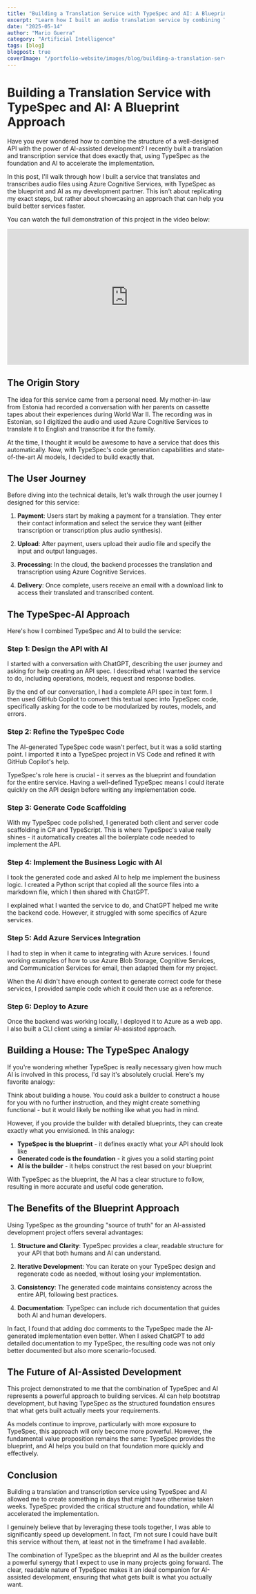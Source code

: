 ```yaml
---
title: "Building a Translation Service with TypeSpec and AI: A Blueprint Approach"
excerpt: "Learn how I built an audio translation service by combining TypeSpec for API design with AI-assisted development. This practical approach demonstrates how TypeSpec provides a solid blueprint and foundation for your services, while AI accelerates implementation."
date: "2025-05-14"
author: "Mario Guerra"
category: "Artificial Intelligence"
tags: [blog]
blogpost: true
coverImage: "/portfolio-website/images/blog/building-a-translation-service-with-typespec-and-ai-a-blueprint-approach/TypeSpec-AI-Translation-Service.jpeg"
---
```



# Building a Translation Service with TypeSpec and AI: A Blueprint Approach

Have you ever wondered how to combine the structure of a well-designed API with the power of AI-assisted development? I recently built a translation and transcription service that does exactly that, using TypeSpec as the foundation and AI to accelerate the implementation.

In this post, I'll walk through how I built a service that translates and transcribes audio files using Azure Cognitive Services, with TypeSpec as the blueprint and AI as my development partner. This isn't about replicating my exact steps, but rather about showcasing an approach that can help you build better services faster.

You can watch the full demonstration of this project in the video below:

<iframe width="560" height="315" src="https://www.youtube.com/embed/mp5pnAzHw3k" title="YouTube video player" frameborder="0" allow="accelerometer; autoplay; clipboard-write; encrypted-media; gyroscope; picture-in-picture" allowfullscreen></iframe>

## The Origin Story

The idea for this service came from a personal need. My mother-in-law from Estonia had recorded a conversation with her parents on cassette tapes about their experiences during World War II. The recording was in Estonian, so I digitized the audio and used Azure Cognitive Services to translate it to English and transcribe it for the family.

At the time, I thought it would be awesome to have a service that does this automatically. Now, with TypeSpec's code generation capabilities and state-of-the-art AI models, I decided to build exactly that.

## The User Journey

Before diving into the technical details, let's walk through the user journey I designed for this service:

1. **Payment**: Users start by making a payment for a translation. They enter their contact information and select the service they want (either transcription or transcription plus audio synthesis).

2. **Upload**: After payment, users upload their audio file and specify the input and output languages.

3. **Processing**: In the cloud, the backend processes the translation and transcription using Azure Cognitive Services.

4. **Delivery**: Once complete, users receive an email with a download link to access their translated and transcribed content.

## The TypeSpec-AI Approach

Here's how I combined TypeSpec and AI to build the service:

### Step 1: Design the API with AI

I started with a conversation with ChatGPT, describing the user journey and asking for help creating an API spec. I described what I wanted the service to do, including operations, models, request and response bodies.

By the end of our conversation, I had a complete API spec in text form. I then used GitHub Copilot to convert this textual spec into TypeSpec code, specifically asking for the code to be modularized by routes, models, and errors.

### Step 2: Refine the TypeSpec Code

The AI-generated TypeSpec code wasn't perfect, but it was a solid starting point. I imported it into a TypeSpec project in VS Code and refined it with GitHub Copilot's help.

TypeSpec's role here is crucial - it serves as the blueprint and foundation for the entire service. Having a well-defined TypeSpec means I could iterate quickly on the API design before writing any implementation code.

### Step 3: Generate Code Scaffolding

With my TypeSpec code polished, I generated both client and server code scaffolding in C# and TypeScript. This is where TypeSpec's value really shines - it automatically creates all the boilerplate code needed to implement the API.

### Step 4: Implement the Business Logic with AI

I took the generated code and asked AI to help me implement the business logic. I created a Python script that copied all the source files into a markdown file, which I then shared with ChatGPT.

I explained what I wanted the service to do, and ChatGPT helped me write the backend code. However, it struggled with some specifics of Azure services.

### Step 5: Add Azure Services Integration

I had to step in when it came to integrating with Azure services. I found working examples of how to use Azure Blob Storage, Cognitive Services, and Communication Services for email, then adapted them for my project.

When the AI didn't have enough context to generate correct code for these services, I provided sample code which it could then use as a reference.

### Step 6: Deploy to Azure

Once the backend was working locally, I deployed it to Azure as a web app. I also built a CLI client using a similar AI-assisted approach.

## Building a House: The TypeSpec Analogy

If you're wondering whether TypeSpec is really necessary given how much AI is involved in this process, I'd say it's absolutely crucial. Here's my favorite analogy:

Think about building a house. You could ask a builder to construct a house for you with no further instruction, and they might create something functional - but it would likely be nothing like what you had in mind.

However, if you provide the builder with detailed blueprints, they can create exactly what you envisioned. In this analogy:

- **TypeSpec is the blueprint** - it defines exactly what your API should look like
- **Generated code is the foundation** - it gives you a solid starting point 
- **AI is the builder** - it helps construct the rest based on your blueprint

With TypeSpec as the blueprint, the AI has a clear structure to follow, resulting in more accurate and useful code generation.

## The Benefits of the Blueprint Approach

Using TypeSpec as the grounding "source of truth" for an AI-assisted development project offers several advantages:

1. **Structure and Clarity**: TypeSpec provides a clear, readable structure for your API that both humans and AI can understand.

2. **Iterative Development**: You can iterate on your TypeSpec design and regenerate code as needed, without losing your implementation.

3. **Consistency**: The generated code maintains consistency across the entire API, following best practices.

4. **Documentation**: TypeSpec can include rich documentation that guides both AI and human developers.

In fact, I found that adding doc comments to the TypeSpec made the AI-generated implementation even better. When I asked ChatGPT to add detailed documentation to my TypeSpec, the resulting code was not only better documented but also more scenario-focused.

## The Future of AI-Assisted Development

This project demonstrated to me that the combination of TypeSpec and AI represents a powerful approach to building services. AI can help bootstrap development, but having TypeSpec as the structured foundation ensures that what gets built actually meets your requirements.

As models continue to improve, particularly with more exposure to TypeSpec, this approach will only become more powerful. However, the fundamental value proposition remains the same: TypeSpec provides the blueprint, and AI helps you build on that foundation more quickly and effectively.

## Conclusion

Building a translation and transcription service using TypeSpec and AI allowed me to create something in days that might have otherwise taken weeks. TypeSpec provided the critical structure and foundation, while AI accelerated the implementation.

I genuinely believe that by leveraging these tools together, I was able to significantly speed up development. In fact, I'm not sure I could have built this service without them, at least not in the timeframe I had available.

The combination of TypeSpec as the blueprint and AI as the builder creates a powerful synergy that I expect to use in many projects going forward. The clear, readable nature of TypeSpec makes it an ideal companion for AI-assisted development, ensuring that what gets built is what you actually want.
